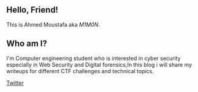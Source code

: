 ## Hello, Friend!

This is Ahmed Moustafa aka _M1M0N_.

## Who am I? 
I'm Computer engineering student who is interested in cyber security especially in Web Security and Digital forensics,In this blog i will share my writeups for different CTF challenges and technical topics.

[Twitter](https://twitter.com/0xM1M0N)